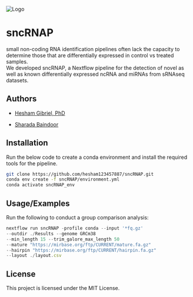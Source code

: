 
![Logo](https://dev-to-uploads.s3.amazonaws.com/uploads/articles/th5xamgrr6se0x5ro4g6.png)


# sncRNAP

small non-coding RNA identification pipelines often lack the capacity to determine those that are differentially expressed in control vs treated samples.               
We developed sncRNAP, a Nextflow  pipeline for the detection of novel as well as known differentially expressed ncRNA and miRNAs from sRNAseq datasets.




## Authors

- [Hesham Gibriel, PhD](https://github.com/hesham123457887)

- [Sharada Baindoor](https://github.com/@sharadabaindoor1995)



## Installation

Run the below code to create a conda environment and install the required tools for the pipeline.

```bash
git clone https://github.com/hesham123457887/sncRNAP.git
conda env create -f sncRNAP/environment.yml
conda activate sncRNAP_env
```
## Usage/Examples
Run the following to conduct a group comparison analysis:
```javascript
nextflow run sncRNAP -profile conda --input '*fq.gz' 
--outdir ./Results --genome GRCm38 
--min_length 15 --trim_galore_max_length 50 
--mature "https://mirbase.org/ftp/CURRENT/mature.fa.gz" 
--hairpin "https://mirbase.org/ftp/CURRENT/hairpin.fa.gz" 
--layout ./layout.csv 

```


## License

This project is licensed under the MIT License.
